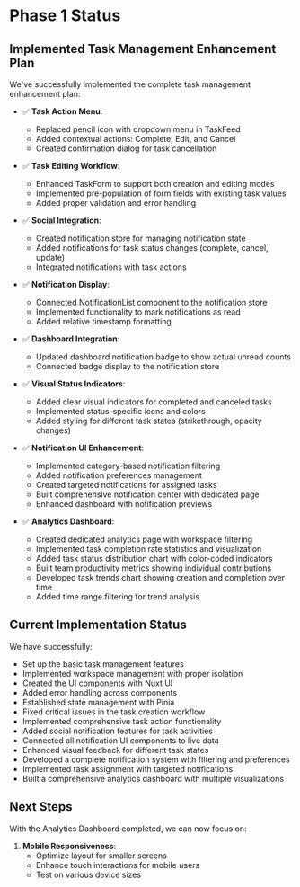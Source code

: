 # Phase 1 Status

## Implemented Task Management Enhancement Plan
We've successfully implemented the complete task management enhancement plan:

- ✅ **Task Action Menu**:
  - Replaced pencil icon with dropdown menu in TaskFeed
  - Added contextual actions: Complete, Edit, and Cancel
  - Created confirmation dialog for task cancellation

- ✅ **Task Editing Workflow**:
  - Enhanced TaskForm to support both creation and editing modes
  - Implemented pre-population of form fields with existing task values
  - Added proper validation and error handling

- ✅ **Social Integration**:
  - Created notification store for managing notification state
  - Added notifications for task status changes (complete, cancel, update)
  - Integrated notifications with task actions

- ✅ **Notification Display**:
  - Connected NotificationList component to the notification store
  - Implemented functionality to mark notifications as read
  - Added relative timestamp formatting

- ✅ **Dashboard Integration**:
  - Updated dashboard notification badge to show actual unread counts
  - Connected badge display to the notification store

- ✅ **Visual Status Indicators**:
  - Added clear visual indicators for completed and canceled tasks
  - Implemented status-specific icons and colors
  - Added styling for different task states (strikethrough, opacity changes)

- ✅ **Notification UI Enhancement**:
  - Implemented category-based notification filtering
  - Added notification preferences management
  - Created targeted notifications for assigned tasks
  - Built comprehensive notification center with dedicated page
  - Enhanced dashboard with notification previews

- ✅ **Analytics Dashboard**:
  - Created dedicated analytics page with workspace filtering
  - Implemented task completion rate statistics and visualization
  - Added task status distribution chart with color-coded indicators
  - Built team productivity metrics showing individual contributions
  - Developed task trends chart showing creation and completion over time
  - Added time range filtering for trend analysis

## Current Implementation Status
We have successfully:
- Set up the basic task management features
- Implemented workspace management with proper isolation
- Created the UI components with Nuxt UI
- Added error handling across components 
- Established state management with Pinia
- Fixed critical issues in the task creation workflow
- Implemented comprehensive task action functionality
- Added social notification features for task activities
- Connected all notification UI components to live data
- Enhanced visual feedback for different task states
- Developed a complete notification system with filtering and preferences
- Implemented task assignment with targeted notifications
- Built a comprehensive analytics dashboard with multiple visualizations

## Next Steps
With the Analytics Dashboard completed, we can now focus on:

1. **Mobile Responsiveness**:
   - Optimize layout for smaller screens
   - Enhance touch interactions for mobile users
   - Test on various device sizes